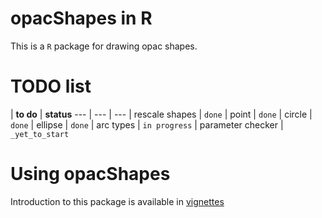 # opacShapes in R
This is a `R` package for drawing opac shapes.

# TODO list
| __to do__ | __status__
--- | --- | ---
| rescale shapes | `done`
| point | `done`
| circle | `done`
| ellipse | `done`
| arc types | `in progress`
| parameter checker | `_yet_to_start`
# Using opacShapes
Introduction to this package is available in [vignettes](./vignettes/opacShapes.md)

